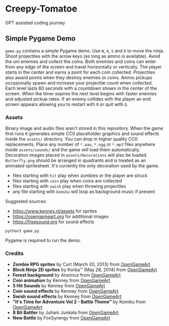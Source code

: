 # Creepy-Tomatoe

GPT assisted coding journey

## Simple Pygame Demo

`game.py` contains a simple Pygame demo. Use `W`, `A`, `S` and `D` to move the ninja.
Shoot projectiles with the arrow keys (as long as ammo is available). Avoid the oni enemies and collect the coins.
Both enemies and coins can enter from any edge of the screen and travel horizontally or vertically. The
player starts in the center and earns a point for each coin collected. Projectiles
also award points when they destroy enemies or coins. Ammo pickups occasionally spawn and increase
your projectile count when collected. Each level lasts 60 seconds with a
countdown shown in the center of the screen. When the timer expires the next
level begins with faster enemies and adjusted pickup rates. If an enemy
collides with the player an end screen appears allowing you to restart
with `R` or quit with `Q`.

### Assets

Binary image and audio files aren't stored in this repository. When the game
first runs it generates simple CC0 placeholder graphics and sound effects inside
the `assets/` directory. You can drop in higher quality CC0 replacements.
Place any number of `*.wav`, `*.ogg` or `*.mp3` files anywhere inside
`assets/sounds/` and the game will load them automatically. Decoration images
placed in `assets/Decorations` will also be loaded. `Butterfly.png` should be
arranged in quadrants and is treated as an animated spritesheet. It's currently
the only decoration used by the game.

- files starting with `hit` play when zombies or the player are struck
- files starting with `coin` play when coins are collected
- files starting with `swish` play when throwing projectiles
- any file starting with `komiku` will loop as background music if present

Suggested sources:

- <https://www.kenney.nl/assets> for sprites
- <https://opengameart.org> for additional images
- <https://freesound.org> for sound effects

```
python3 game.py
```

Pygame is required to run the demo.

### Credits

 - **Zombie RPG sprites** by Curt (March 20, 2013) from [OpenGameArt](https://opengameart.org)
 - **Block Ninja 2D sprites** by Korba™ (May 28, 2014) from [OpenGameArt](https://opengameart.org)
 - **Forest background** by Ansimuz from [OpenGameArt](https://opengameart.org)
 - **Coin animation** by Kenney from [OpenGameArt](https://opengameart.org)
 - **5 Hit Sounds** by Kenney from [OpenGameArt](https://opengameart.org)
 - **Coin sound effects** by Kenney from [OpenGameArt](https://opengameart.org)
 - **Swish sound effects** by Kenney from [OpenGameArt](https://opengameart.org)
 - **"It's Time for Adventure Vol 2 - Battle Theme"** by Komiku from [OpenGameArt](https://opengameart.org)
 - **8 Bit Battler** by Juhani Junkala from [OpenGameArt](https://opengameart.org)
 - **New Battle** by FoxSynergy from [OpenGameArt](https://opengameart.org)

